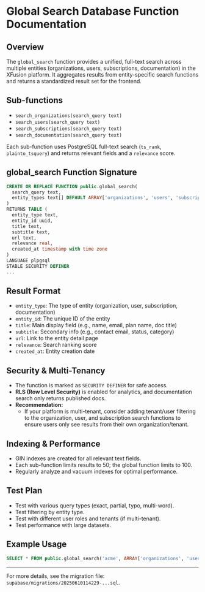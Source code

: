 # Global Search Database Function Documentation

## Overview
The `global_search` function provides a unified, full-text search across multiple entities (organizations, users, subscriptions, documentation) in the XFusion platform. It aggregates results from entity-specific search functions and returns a standardized result set for the frontend.

## Sub-functions
- `search_organizations(search_query text)`
- `search_users(search_query text)`
- `search_subscriptions(search_query text)`
- `search_documentation(search_query text)`

Each sub-function uses PostgreSQL full-text search (`ts_rank`, `plainto_tsquery`) and returns relevant fields and a `relevance` score.

## global_search Function Signature
```sql
CREATE OR REPLACE FUNCTION public.global_search(
  search_query text,
  entity_types text[] DEFAULT ARRAY['organizations', 'users', 'subscriptions', 'documentation']
)
RETURNS TABLE (
  entity_type text,
  entity_id uuid,
  title text,
  subtitle text,
  url text,
  relevance real,
  created_at timestamp with time zone
)
LANGUAGE plpgsql
STABLE SECURITY DEFINER
...
```

## Result Format
- `entity_type`: The type of entity (organization, user, subscription, documentation)
- `entity_id`: The unique ID of the entity
- `title`: Main display field (e.g., name, email, plan name, doc title)
- `subtitle`: Secondary info (e.g., contact email, status, category)
- `url`: Link to the entity detail page
- `relevance`: Search ranking score
- `created_at`: Entity creation date

## Security & Multi-Tenancy
- The function is marked as `SECURITY DEFINER` for safe access.
- **RLS (Row Level Security)** is enabled for analytics, and documentation search only returns published docs.
- **Recommendation:**
  - If your platform is multi-tenant, consider adding tenant/user filtering to the organization, user, and subscription search functions to ensure users only see results from their own organization/tenant.

## Indexing & Performance
- GIN indexes are created for all relevant text fields.
- Each sub-function limits results to 50; the global function limits to 100.
- Regularly analyze and vacuum indexes for optimal performance.

## Test Plan
- Test with various query types (exact, partial, typo, multi-word).
- Test filtering by entity type.
- Test with different user roles and tenants (if multi-tenant).
- Test performance with large datasets.

## Example Usage
```sql
SELECT * FROM public.global_search('acme', ARRAY['organizations', 'users']);
```

---
For more details, see the migration file: `supabase/migrations/20250610114229-...sql`. 